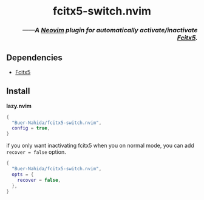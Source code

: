 <h1 align="center"> fcitx5-switch.nvim </h1>
<h3 align="right">

*——A [Neovim](https://github.com/neovim/neovim) plugin for automatically activate/inactivate [Fcitx5](https://github.com/fcitx/fcitx5).*

</h3>

## Dependencies

- [Fcitx5](https://github.com/fcitx/fcitx5)

## Install

**lazy.nvim**

```lua
{
  "Buer-Nahida/fcitx5-switch.nvim",
  config = true,
}
```

if you only want inactivating fcitx5 when you on normal mode, you can add `recover = false` option.

```lua
{
  "Buer-Nahida/fcitx5-switch.nvim",
  opts = {
    recover = false,
  },
}
```
